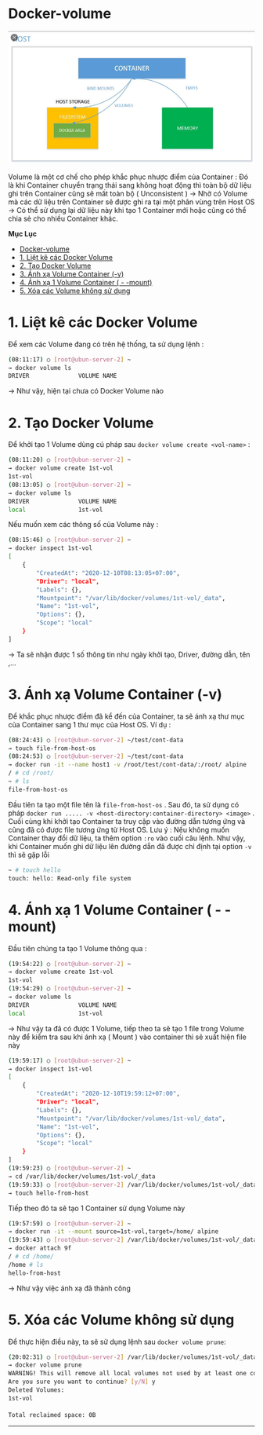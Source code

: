 # Docker-volume

![Docker-volume/Untitled.png](Docker-volume/Untitled.png)

Volume là một cơ chế cho phép khắc phục nhược điểm của Container : Đó là khi Container chuyển trạng thái sang không hoạt động thì toàn bộ dữ liệu ghi trên Container cũng sẽ mất toàn bộ ( Unconsistent ) → Nhờ có Volume mà các dữ liệu trên Container sẽ được ghi ra tại một phân vùng trên Host OS → Có thể sử dụng lại dữ liệu này khi tạo 1 Container mới hoặc cũng có thể chia sẻ cho nhiều Container khác. 

**Mục Lục**
- [Docker-volume](#docker-volume)
- [1. Liệt kê các Docker Volume](#1-liệt-kê-các-docker-volume)
- [2. Tạo Docker Volume](#2-tạo-docker-volume)
- [3. Ánh xạ Volume Container (-v)](#3-ánh-xạ-volume-container--v)
- [4. Ánh xạ 1 Volume Container ( - -mount)](#4-ánh-xạ-1-volume-container-----mount)
- [5. Xóa các Volume không sử dụng](#5-xóa-các-volume-không-sử-dụng)

# 1. Liệt kê các Docker Volume

Để xem các Volume đang có trên hệ thống, ta sử dụng lệnh :

```bash
(08:11:17) ○ [root@ubun-server-2] ~
→ docker volume ls
DRIVER              VOLUME NAME
```

→ Như vậy, hiện tại chưa có Docker Volume nào

# 2. Tạo Docker Volume

Để khởi tạo 1 Volume dùng cú pháp sau `docker volume create <vol-name>` :

```bash
(08:11:20) ○ [root@ubun-server-2] ~
→ docker volume create 1st-vol
1st-vol
(08:13:05) ○ [root@ubun-server-2] ~
→ docker volume ls
DRIVER              VOLUME NAME
local               1st-vol
```

Nếu muốn xem các thông số của Volume này :

```bash
(08:15:46) ○ [root@ubun-server-2] ~
→ docker inspect 1st-vol
[
    {
        "CreatedAt": "2020-12-10T08:13:05+07:00",
        "Driver": "local",
        "Labels": {},
        "Mountpoint": "/var/lib/docker/volumes/1st-vol/_data",
        "Name": "1st-vol",
        "Options": {},
        "Scope": "local"
    }
]
```

→ Ta sẽ nhận được 1 số thông tin như ngày khởi tạo, Driver, đường dẫn, tên ,...

# 3. Ánh xạ Volume Container (-v)

Để khắc phục nhược điểm đã kể đến của Container, ta sẽ ánh xạ thư mục của Container sang 1 thư mục của Host OS. Ví dụ :

```bash
(08:24:43) ○ [root@ubun-server-2] ~/test/cont-data
→ touch file-from-host-os
(08:24:53) ○ [root@ubun-server-2] ~/test/cont-data
→ docker run -it --name host1 -v /root/test/cont-data/:/root/ alpine
/ # cd /root/
~ # ls
file-from-host-os
```

Đầu tiên ta tạo một file tên là `file-from-host-os` . Sau đó, ta sử dụng có pháp `docker run ..... -v <host-directory:container-directory> <image>` . Cuối cùng khi khởi tạo Container ta truy cập vào đường dẫn tương ứng và cũng đã có được file tương ứng từ Host OS. Lưu ý : Nếu không muốn Container thay đổi dữ liệu, ta thêm option `:ro` vào cuối câu lệnh. Như vậy, khi Container muốn ghi dữ liệu lên đường dẫn đã được chỉ định tại option `-v` thì sẽ gặp lỗi

```bash
~ # touch hello
touch: hello: Read-only file system
```

# 4. Ánh xạ 1 Volume Container ( - -mount)

Đầu tiên chúng ta tạo 1 Volume thông qua :

```bash
(19:54:22) ○ [root@ubun-server-2] ~
→ docker volume create 1st-vol
1st-vol
(19:54:29) ○ [root@ubun-server-2] ~
→ docker volume ls
DRIVER              VOLUME NAME
local               1st-vol
```

→ Như vậy ta đã có được 1 Volume, tiếp theo ta sẽ tạo 1 file trong Volume này để kiểm tra sau khi ánh xạ ( Mount ) vào container thì sẽ xuất hiện file này 

```bash
(19:59:17) ○ [root@ubun-server-2] ~
→ docker inspect 1st-vol
[
    {
        "CreatedAt": "2020-12-10T19:59:12+07:00",
        "Driver": "local",
        "Labels": {},
        "Mountpoint": "/var/lib/docker/volumes/1st-vol/_data",
        "Name": "1st-vol",
        "Options": {},
        "Scope": "local"
    }
]
(19:59:23) ○ [root@ubun-server-2] ~
→ cd /var/lib/docker/volumes/1st-vol/_data
(19:59:33) ○ [root@ubun-server-2] /var/lib/docker/volumes/1st-vol/_data
→ touch hello-from-host
```

Tiếp theo đó ta sẽ tạo 1 Container sử dụng Volume này 

```bash
(19:57:59) ○ [root@ubun-server-2] ~
→ docker run -it --mount source=1st-vol,target=/home/ alpine
(19:59:43) ○ [root@ubun-server-2] /var/lib/docker/volumes/1st-vol/_data
→ docker attach 9f
/ # cd /home/
/home # ls
hello-from-host
```

→ Như vậy việc ánh xạ đã thành công

# 5. Xóa các Volume không sử dụng

Để thực hiện điều này, ta sẽ sử dụng lệnh sau `docker volume prune`:

```bash
(20:02:31) ○ [root@ubun-server-2] /var/lib/docker/volumes/1st-vol/_data
→ docker volume prune
WARNING! This will remove all local volumes not used by at least one container.
Are you sure you want to continue? [y/N] y
Deleted Volumes:
1st-vol

Total reclaimed space: 0B
```

---
